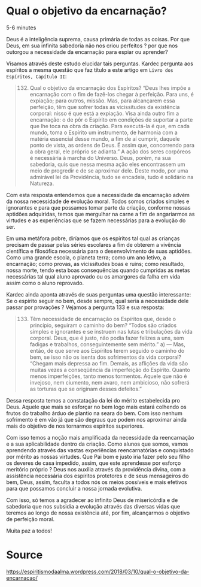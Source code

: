 # Qual o objetivo da encarnação?
5-6 minutes

Deus é a inteligência suprema, causa primária de todas as coisas. Por que Deus, em sua infinita sabedoria não nos criou perfeitos ? por que nos outorgou a necessidade da encarnação para espiar ou aprender?

Visamos através deste estudo elucidar tais perguntas. Kardec pergunta aos espíritos a mesma questão que faz título a este artigo em `Livro dos Espíritos, Capítulo II`:

> 132. Qual o objetivo da encarnação dos Espíritos?
“Deus lhes impõe a encarnação com o fim de fazê-los chegar à perfeição. Para uns, é expiação; para outros, missão. Mas, para alcançarem essa perfeição, têm que sofrer todas as vicissitudes da existência corporal: nisso é que está a expiação. Visa ainda outro fim a encarnação: o de pôr o Espírito em condições de suportar a parte que lhe toca na obra da criação. Para executá-la é que, em cada mundo, toma o Espírito um instrumento, de harmonia com a matéria essencial desse mundo, a fim de aí cumprir, daquele ponto de vista, as ordens de Deus. É assim que, concorrendo para a obra geral, ele próprio se adianta.”
A ação dos seres corpóreos é necessária à marcha do Universo. Deus, porém, na sua sabedoria, quis que nessa mesma ação eles encontrassem um meio de progredir e de se aproximar dele. Deste modo, por uma admirável lei da Providência, tudo se encadeia, tudo é solidário na Natureza.



Com esta resposta entendemos que a necessidade da encarnação advém da nossa necessidade de evolução moral. Todos somos criados simples e ignorantes e para que possamos tomar parte da criação, conforme nossas aptidões adquiridas, temos que mergulhar na carne a fim de angariarmos as virtudes e as experiências que se fazem necessárias para a evolução do ser.

Em uma metáfora pobre, diríamos que os espíritos tal qual as crianças precisam de passar pelas séries escolares a fim de obterem a vivência científica e filosófica necessária para o desenvolvimento de suas aptidões. Como uma grande escola, o planeta terra; como um ano letivo, a encarnação; como provas, as vicissitudes boas e ruins; como resultado, nossa morte, tendo esta boas consequências quando cumpridas as metas necessárias tal qual aluno aprovado ou os amargores da falha em vida assim como o aluno reprovado.

Kardec ainda aponta através de suas perguntas uma questão interessante: Se o espírito seguir no bem, desde sempre, qual seria a necessidade dele passar por provações ? Vejamos a pergunta 133 e sua resposta:

>133. Têm necessidade de encarnação os Espíritos que, desde o princípio, seguiram o caminho do bem?
“Todos são criados simples e ignorantes e se instruem nas lutas e tribulações da vida corporal. Deus, que é justo, não podia fazer felizes a uns, sem fadigas e trabalhos, conseguintemente sem mérito.”
a) — Mas, então, de que serve aos Espíritos terem seguido o caminho do bem, se isso não os isenta dos sofrimentos da vida corporal?
“Chegam mais depressa ao fim. Demais, as aflições da vida são muitas vezes a conseqüência da imperfeição do Espírito. Quanto menos imperfeições, tanto menos tormentos. Aquele que não é invejoso, nem ciumento, nem avaro, nem ambicioso, não sofrerá as torturas que se originam desses defeitos.”

Dessa resposta temos a constatação da lei do mérito estabelecida pro Deus. Aquele que mais se esforçar no bem logo mais estará colhendo os frutos do trabalho árduo de plantio na seara do bem. Com isso nenhum sofrimento é em vão já que são degraus que podem nos aproximar ainda mais do objetivo de nos tornarmos espíritos superiores.

Com isso temos a noção mais amplificada da necessidade da reencarnação e a sua aplicabilidade dentro da criação. Como alunos que somos, vamos aprendendo através das vastas experiências reencarnatórias e conquistado por mérito as nossas virtudes. Que Pai bom e justo iria fazer pelo seu filho os deveres de casa impedido, assim, que este aprendesse por esforço meritório próprio ? Deus nos auxilia através da providência divina, com a assistência necessária dos espíritos protetores e de seus mensageiros do bem, Deus, assim, faculta a todos nós os meios possíveis e mais efetivos para que possamos concluir a nossa jornada evolutiva.

Com isso, só temos a agradecer ao infinito Deus de misericórdia e de sabedoria que nos subsidia a evolução através das diversas vidas que teremos ao longo de nossa existência até, por fim, alcançarmos o objetivo de perfeição moral.

Muita paz a todos!

# Source
https://espiritismodaalma.wordpress.com/2018/03/10/qual-o-objetivo-da-encarnacao/
